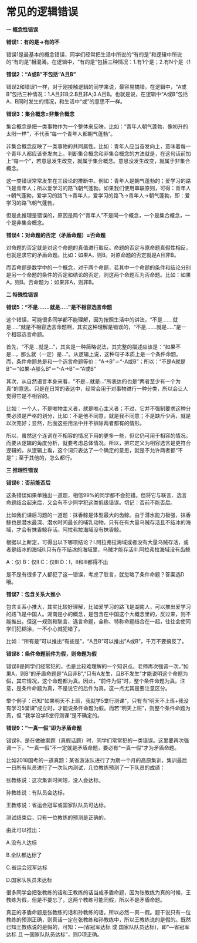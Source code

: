 # 常见的逻辑错误

**一 概念性错误**

**错误1：有的是→有的不**

错误1是最基本的概念错误，同学们经常把生活中所说的“有的是”和逻辑中所说的“有的是”相混淆。在逻辑中，“有的是”包括三种情况：1.有1个是；2.有N个是（1

**错误2：“A或B”不包括“A且B”**

错误2和错误1一样，对于刚接触逻辑的同学来说，最容易搞错。在逻辑中，“A或B”包括三种情况：1.A且非B;2.B且非A;3.A且B。也就是说，在逻辑中“A或B”包括A、B同时发生的情况，和生活中“或”的意思不一样。

**错误3：集合概念=非集合概念**

集合概念是把一类事物作为一个整体来反映。比如：“青年人朝气蓬勃，像初升的太阳一样”，不代表“每一个青年人都朝气蓬勃”。

非集合概念反映了一类事物的共同属性。比如：青年人应当奋发向上，意味着每一个青年人都应该奋发向上。判断集合概念和非集合概念的方法就是，在这句话前加上“每一个”，若意思发生改变，就属于集合概念。意思没发生改变，就属于非集合概念。

这一类错误常常发生在三段论的推断中。例如：青年人是朝气蓬勃的；爱学习的路飞是青年人；所以爱学习的路飞朝气蓬勃。如果我们使用串联原则，可得：青年人→朝气蓬勃，爱学习的路飞→青年人，爱学习的路飞→青年人→朝气蓬勃，即：爱学习的路飞朝气蓬勃。

但是此推理是错误的，原因是两个“青年人”不是同一个概念，一个是集合概念，一个是非集合概念。

**错误4：对命题的否定（矛盾命题）=否命题**

对命题的否定就是对这个命题的真值进行取反。命题的否定与原命题真假性相反，也就是求它的矛盾命题。比如：如果A，则B。对原命题的否定就是A且非B。

而否命题是数学中的一个概念，对于两个命题，若其中一个命题的条件和结论分别是另一个命题的条件的否定和结论的否定，则这两个命题互为否命题。比如：如果A，则B。否命题为：如果非A，则非B。

**二 特殊性错误**

**错误5：“不是.......就是.....”是不相容选言命题**

这个错误，可能很多同学都不能理解，因为按照生活中的讲法，“不是.......就是.....”就是不相容选言命题啊，其实这种理解是错误的，“不是.......就是.....”是一个相容选言命题。

首先，“不是…就是…”，其实是一种简略说法，其完整的描述应该是：“如果不是…，那么就（一定）是…”。从逻辑上说，这种句子本质上是一个条件命题。而，条件命题总是和一个选言命题等价：“A→B”＝“-A或B”；所以：“不是A就是B”＝“如果-A那么B”＝“-A→B”＝“A或B”

其次，从自然语言本身来看，“不是…就是…”所表达的也是“两者至少有一个为真”的意思。只是在日常的表达中，经常会用于对事物进行一种分类，所以会让人觉得它是不相容的。

比如：一个人，不是唯物主义者，就是唯心主义者；不过，它并不强制要求这种分类必须是严格的划分，比如：不是他不同意，就是我不同意；不是缺斤少两，就是以次充好；显然，后面这些用法中并不排除两者都有的情形。

所以，虽然这个连词在不相容的情况下用的更多一些，但它仍可用于相容的情况。而要从逻辑的角度分析，就要考虑总体情况。所以，把它定义为相容选言是更符合逻辑的。从逻辑上看，这个词只表达了一个确定的意思，就是不允许两者都“不是”；至于其他的，怎么都行。

**三 推理性错误**

**错误6：否前能否后**

这条错误如果单独出一道题，相信99%的同学都不会犯错。但将它与联言、选言命题结合起来后，又会有不少同学犯这类低级错误。切记：否前不能否后。

比如我们课后习题的一道题：抹香鲸是体型最大的齿鲸。由于潜水能力极强，抹香鲸也是潜水最深、潜水时间最长的哺乳动物。只有在有大量乌贼存活且不结冰的海域，才会有抹香鲸存活。阿拉弗拉海域没有抹香鲸。

根据以上断定，可得出以下哪项结论？I.阿拉弗拉海域或者没有大量乌贼存活，或者是结冰的海域II.只有在不结冰的海域里，乌贼才能存活III.阿拉弗拉海域没有齿鲸

A：仅I B：仅II C：仅III D：I，II和III都得不出

是不是有很多了人都犯了这一错误，考虑了联言，就忽略了条件命题？答案选D哦。

**错误7：包含关系大推小**

包含关系小推大，其实比较好理解，比如爱学习的路飞是湖南人，可以推出爱学习的路飞是中国人。湖南是小的概念，是包含在中国这个大概念里的，反过来，则不能推出。但这一规则和联言、选言命题，全称、特称命题结合在一起，往往会使同学们犯糊涂，一不小心就犯错了。

比如：“所有是”可以推出“有些是”，“A且B”可以推出”A或B”，千万不要搞反了。

**错误8：条件命题前件为假，则命题为假**

错误8是同学们经常犯的，也是比较难理解的一个知识点。老师再次强调一次，”如果A，则B”的矛盾命题是“A且非B”,“只有A发生，且B不发生”才能说明这个命题为假，其它情况，这个命题都为真。因此，“前件为假”时，整个条件命题为真。注意，是条件命题为真，不是说它的后件为真。这一点尤其是要注意区分。

举个例子：已知“如果明天不上班，我就学5堂行测课”，只有当“明天不上班+我没有学习5堂课”成立时，才能说条件命题为假。而若“明天上班”，则整个条件命题为真，但 “我学没学5堂行测课”是不确定的。

**错误9：“一真一假”即为矛盾命题**

错误9，是在做破案题（真假话题）时，同学们常常犯的一类错误。这里要再次强调一下，“一真一假”不一定就是矛盾命题，要必有“一真一假”才为矛盾命题。

比如2018国考的一道真题：某省游泳队进行了为期一个月的高原集训，集训最后一日所有队员进行了一次队内测试，几位教练预测了一下队员的成绩：

张教练说：这次集训时间短，没人会达标。

孙教练说：有队员会达标。

王教练说：省运会冠军或国家队队员可达标。

测试结束后，只有一位教练的预测是正确的。

由此可以推出：

A.没有人达标

B.全队都达标了

C.省运会冠军达标

D.国家队队员未达标

很多同学会把张教练的话和王教练的话当成矛盾命题，因为张教练为真的时候，王教练为假，但是不要忘了，这两个教练可能同假，所以不是矛盾命题。

真正的矛盾命题是张教练的话和孙教练的话，所以必然一真一假。题干说只有一位教练的预测正确，则真话一定在张教练和孙教练中，所以王教练说的是假的。既然已知王教练说的是假的，可知：—(省冠军达标 或 国家队队员达标)，即“—省冠军达标 且 —国家队队员达标”，则D项正确。
